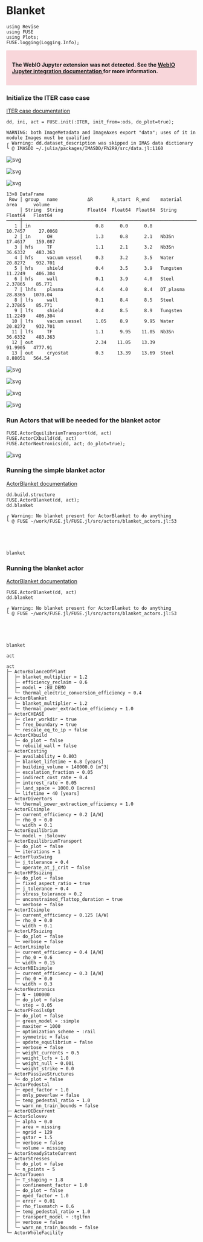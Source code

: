 # Blanket


```@julia
using Revise
using FUSE
using Plots;
FUSE.logging(Logging.Info);
```


<div style="padding: 1em; background-color: #f8d6da; border: 1px solid #f5c6cb; font-weight: bold;">
<p>The WebIO Jupyter extension was not detected. See the
<a href="https://juliagizmos.github.io/WebIO.jl/latest/providers/ijulia/" target="_blank">
    WebIO Jupyter integration documentation
</a>
for more information.
</div>



### Initialize the ITER case case
[ITER case documentation](https://fuse.help/cases.html#ITER)


```@julia
dd, ini, act = FUSE.init(:ITER, init_from=:ods, do_plot=true);
```

    WARNING: both ImageMetadata and ImageAxes export "data"; uses of it in module Images must be qualified
    ┌ Warning: dd.dataset_description was skipped in IMAS data dictionary
    └ @ IMASDD ~/.julia/packages/IMASDD/Fh2R9/src/data.jl:1160



    
![svg](assets/Blanket_files/Blanket_3_1.svg)
    



    
![svg](assets/Blanket_files/Blanket_3_2.svg)
    



    
![svg](assets/Blanket_files/Blanket_3_3.svg)
    



    13×8 DataFrame
     Row │ group   name           ΔR       R_start  R_end    material   area      volume    
         │ String  String         Float64  Float64  Float64  String     Float64   Float64   
    ─────┼──────────────────────────────────────────────────────────────────────────────────
       1 │ in                        0.8      0.0      0.8              10.7457     27.0068
       2 │ in      OH                1.3      0.8      2.1   Nb3Sn      17.4617    159.087
       3 │ hfs     TF                1.1      2.1      3.2   Nb3Sn      36.6332    483.363
       4 │ hfs     vacuum vessel     0.3      3.2      3.5   Water      20.8272    932.701
       5 │ hfs     shield            0.4      3.5      3.9   Tungsten   11.2249    406.304
       6 │ hfs     wall              0.1      3.9      4.0   Steel       2.37865    85.771
       7 │ lhfs    plasma            4.4      4.0      8.4   DT_plasma  28.8365   1070.04
       8 │ lfs     wall              0.1      8.4      8.5   Steel       2.37865    85.771
       9 │ lfs     shield            0.4      8.5      8.9   Tungsten   11.2249    406.304
      10 │ lfs     vacuum vessel     1.05     8.9      9.95  Water      20.8272    932.701
      11 │ lfs     TF                1.1      9.95    11.05  Nb3Sn      36.6332    483.363
      12 │ out                       2.34    11.05    13.39             91.9905   4777.91
      13 │ out     cryostat          0.3     13.39    13.69  Steel       8.88051   564.54



    
![svg](assets/Blanket_files/Blanket_3_5.svg)
    



    
![svg](assets/Blanket_files/Blanket_3_6.svg)
    



    
![svg](assets/Blanket_files/Blanket_3_7.svg)
    



    
![svg](assets/Blanket_files/Blanket_3_8.svg)
    


### Run Actors that will be needed for the blanket actor


```@julia
FUSE.ActorEquilibriumTransport(dd, act)
FUSE.ActorCXbuild(dd, act)
FUSE.ActorNeutronics(dd, act; do_plot=true);
```


    
![svg](assets/Blanket_files/Blanket_5_0.svg)
    


### Running the simple blanket actor
[ActorBlanket documentation](https://fuse.help/actors.html#Blanket)


```@julia
dd.build.structure
FUSE.ActorBlanket(dd, act);
dd.blanket
```

    ┌ Warning: No blanket present for ActorBlanket to do anything
    └ @ FUSE ~/work/FUSE.jl/FUSE.jl/src/actors/blanket_actors.jl:53





    blanket




### Running the blanket actor
[ActorBlanket documentation](https://fuse.help/actors.html#Blanket)


```@julia
FUSE.ActorBlanket(dd, act)
dd.blanket
```

    ┌ Warning: No blanket present for ActorBlanket to do anything
    └ @ FUSE ~/work/FUSE.jl/FUSE.jl/src/actors/blanket_actors.jl:53





    blanket





```@julia
act
```




    act
    ├─ ActorBalanceOfPlant
    │  ├─ blanket_multiplier ➡ 1.2
    │  ├─ efficiency_reclaim ➡ 0.6
    │  ├─ model ➡ :EU_DEMO
    │  └─ thermal_electric_conversion_efficiency ➡ 0.4
    ├─ ActorBlanket
    │  ├─ blanket_multiplier ➡ 1.2
    │  └─ thermal_power_extraction_efficiency ➡ 1.0
    ├─ ActorCHEASE
    │  ├─ clear_workdir ➡ true
    │  ├─ free_boundary ➡ true
    │  └─ rescale_eq_to_ip ➡ false
    ├─ ActorCXbuild
    │  ├─ do_plot ➡ false
    │  └─ rebuild_wall ➡ false
    ├─ ActorCosting
    │  ├─ availability ➡ 0.803
    │  ├─ blanket_lifetime ➡ 6.8 [years]
    │  ├─ building_volume ➡ 140000.0 [m^3]
    │  ├─ escalation_fraction ➡ 0.05
    │  ├─ indirect_cost_rate ➡ 0.4
    │  ├─ interest_rate ➡ 0.05
    │  ├─ land_space ➡ 1000.0 [acres]
    │  └─ lifetime ➡ 40 [years]
    ├─ ActorDivertors
    │  └─ thermal_power_extraction_efficiency ➡ 1.0
    ├─ ActorECsimple
    │  ├─ current_efficiency ➡ 0.2 [A/W]
    │  ├─ rho_0 ➡ 0.0
    │  └─ width ➡ 0.1
    ├─ ActorEquilibrium
    │  └─ model ➡ :Solovev
    ├─ ActorEquilibriumTransport
    │  ├─ do_plot ➡ false
    │  └─ iterations ➡ 1
    ├─ ActorFluxSwing
    │  ├─ j_tolerance ➡ 0.4
    │  └─ operate_at_j_crit ➡ false
    ├─ ActorHFSsizing
    │  ├─ do_plot ➡ false
    │  ├─ fixed_aspect_ratio ➡ true
    │  ├─ j_tolerance ➡ 0.4
    │  ├─ stress_tolerance ➡ 0.2
    │  ├─ unconstrained_flattop_duration ➡ true
    │  └─ verbose ➡ false
    ├─ ActorICsimple
    │  ├─ current_efficiency ➡ 0.125 [A/W]
    │  ├─ rho_0 ➡ 0.0
    │  └─ width ➡ 0.1
    ├─ ActorLFSsizing
    │  ├─ do_plot ➡ false
    │  └─ verbose ➡ false
    ├─ ActorLHsimple
    │  ├─ current_efficiency ➡ 0.4 [A/W]
    │  ├─ rho_0 ➡ 0.6
    │  └─ width ➡ 0.15
    ├─ ActorNBIsimple
    │  ├─ current_efficiency ➡ 0.3 [A/W]
    │  ├─ rho_0 ➡ 0.0
    │  └─ width ➡ 0.3
    ├─ ActorNeutronics
    │  ├─ N ➡ 100000
    │  ├─ do_plot ➡ false
    │  └─ step ➡ 0.05
    ├─ ActorPFcoilsOpt
    │  ├─ do_plot ➡ false
    │  ├─ green_model ➡ :simple
    │  ├─ maxiter ➡ 1000
    │  ├─ optimization_scheme ➡ :rail
    │  ├─ symmetric ➡ false
    │  ├─ update_equilibrium ➡ false
    │  ├─ verbose ➡ false
    │  ├─ weight_currents ➡ 0.5
    │  ├─ weight_lcfs ➡ 1.0
    │  ├─ weight_null ➡ 0.001
    │  └─ weight_strike ➡ 0.0
    ├─ ActorPassiveStructures
    │  └─ do_plot ➡ false
    ├─ ActorPedestal
    │  ├─ eped_factor ➡ 1.0
    │  ├─ only_powerlaw ➡ false
    │  ├─ temp_pedestal_ratio ➡ 1.0
    │  └─ warn_nn_train_bounds ➡ false
    ├─ ActorQEDcurrent
    ├─ ActorSolovev
    │  ├─ alpha ➡ 0.0
    │  ├─ area ➡ missing
    │  ├─ ngrid ➡ 129
    │  ├─ qstar ➡ 1.5
    │  ├─ verbose ➡ false
    │  └─ volume ➡ missing
    ├─ ActorSteadyStateCurrent
    ├─ ActorStresses
    │  ├─ do_plot ➡ false
    │  └─ n_points ➡ 5
    ├─ ActorTauenn
    │  ├─ T_shaping ➡ 1.8
    │  ├─ confinement_factor ➡ 1.0
    │  ├─ do_plot ➡ false
    │  ├─ eped_factor ➡ 1.0
    │  ├─ error ➡ 0.01
    │  ├─ rho_fluxmatch ➡ 0.6
    │  ├─ temp_pedestal_ratio ➡ 1.0
    │  ├─ transport_model ➡ :tglfnn
    │  ├─ verbose ➡ false
    │  └─ warn_nn_train_bounds ➡ false
    └─ ActorWholeFacility



